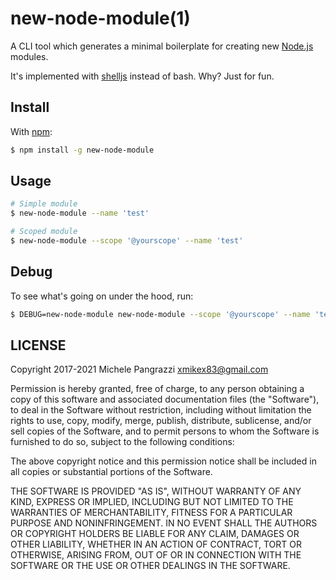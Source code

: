 new-node-module(1)
===

A CLI tool which generates a minimal boilerplate for creating new [Node.js](https://nodejs.org/en/) modules.

It's implemented with [shelljs](https://github.com/shelljs/shelljs) instead of bash. Why? Just for fun.

## Install

With [npm](https://www.npmjs.com):

```bash
$ npm install -g new-node-module
```

## Usage

```bash
# Simple module
$ new-node-module --name 'test'

# Scoped module
$ new-node-module --scope '@yourscope' --name 'test'
```

## Debug

To see what's going on under the hood, run:

```bash
$ DEBUG=new-node-module new-node-module --scope '@yourscope' --name 'test'
```

## LICENSE

Copyright 2017-2021 Michele Pangrazzi <xmikex83@gmail.com>

Permission is hereby granted, free of charge, to any person obtaining a copy of this software and associated documentation files (the "Software"), to deal in the Software without restriction, including without limitation the rights to use, copy, modify, merge, publish, distribute, sublicense, and/or sell copies of the Software, and to permit persons to whom the Software is furnished to do so, subject to the following conditions:

The above copyright notice and this permission notice shall be included in all copies or substantial portions of the Software.

THE SOFTWARE IS PROVIDED "AS IS", WITHOUT WARRANTY OF ANY KIND, EXPRESS OR IMPLIED, INCLUDING BUT NOT LIMITED TO THE WARRANTIES OF MERCHANTABILITY, FITNESS FOR A PARTICULAR PURPOSE AND NONINFRINGEMENT. IN NO EVENT SHALL THE AUTHORS OR COPYRIGHT HOLDERS BE LIABLE FOR ANY CLAIM, DAMAGES OR OTHER LIABILITY, WHETHER IN AN ACTION OF CONTRACT, TORT OR OTHERWISE, ARISING FROM, OUT OF OR IN CONNECTION WITH THE SOFTWARE OR THE USE OR OTHER DEALINGS IN THE SOFTWARE.
